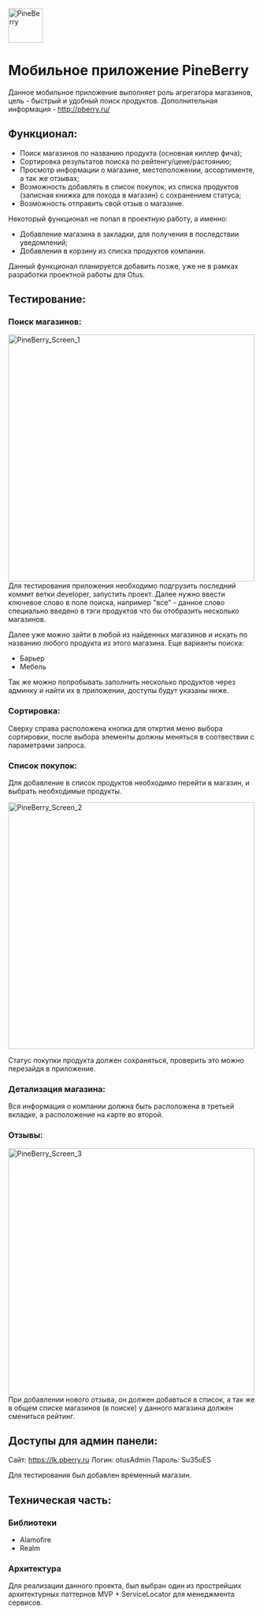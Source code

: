 <img src="http://pberry.ru/images/logo_site.png" alt="PineBerry" height="70" >

# Мобильное приложение PineBerry
Данное мобильное приложение выполняет роль агрегатора магазинов, цель - быстрый и удобный поиск продуктов. Дополнительная информация - http://pberry.ru/

## Функционал:

- Поиск магазинов по названию продукта (основная киллер фича);
- Сортировка результатов поиска по рейтенгу/цене/растоянию;
- Просмотр информации о магазине, местоположении, ассортименте, а так же отзывах;
- Возможность добавлять в список покупок, из списка продуктов (записная книжка для похода в магазин) с сохранением статуса;
- Возможность отправить свой отзыв о магазине.

Некоторый функционал не попал в проектную работу, а именно:

- Добавление магазина в закладки, для получения в последствии уведомлений;
- Добавления в корзину из списка продуктов компании.

Данный функционал планируется добавить позже, уже не в рамках разработки проектной работы для Otus.

## Тестирование:

### Поиск магазинов:
<img src="http://lc.pberry.ru/web/images/screen1.png" alt="PineBerry_Screen_1" height="500" >
Для тестирования приложения необходимо подгрузить последний коммит ветки developer, запустить проект.
Далее нужно ввести ключевое слово в поле поиска, например "все" - данное слово специально введено в тэги продуктов что бы отобразить несколько магазинов.

Далее уже можно зайти в любой из найденных магазинов и искать по названию любого продукта из этого магазина. Еще варианты поиска:
- Барьер
- Мебель

Так же можно попробывать заполнить несколько продуктов через админку и найти их в приложении, доступы будут указаны ниже.

### Сортировка:

Сверху справа расположена кнопка для откртия меню выбора сортировки, после выбора элементы должны меняться в соотвествии с параметрами запроса.

### Список покупок:

Для добавление в список продуктов необходимо перейти в магазин, и выбрать необходимые продукты.

<img src="http://lc.pberry.ru/web/images/screen2.png" alt="PineBerry_Screen_2" height="500" >

Статус покупки продукта должен сохраняться, проверить это можно перезайдя в приложение.

### Детализация магазина:

Вся информация о компании должна быть расположена в третьей вкладке, а расположение на карте во второй.

### Отзывы:
<img src="http://lc.pberry.ru/web/images/screen3.png" alt="PineBerry_Screen_3" height="500" >
При добавлении нового отзыва, он должен добавться в список, а так же в общем списке магазинов (в поиске) у данного магазина должен смениться рейтинг.

## Доступы для админ панели:

Сайт: https://lk.pberry.ru
Логин: otusAdmin 
Пароль: Su35uES

Для тестирования был добавлен временный магазин.

## Техническая часть:

### Библиотеки
- Alamofire
- Realm

### Архитектура
Для реализации данного проекта, был выбран один из прострейших архитектурных паттернов MVP + ServiceLocator для менеджмента сервисов.


